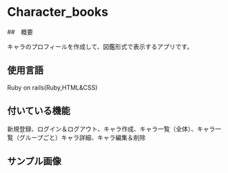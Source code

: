 # Character_books

##　概要

キャラのプロフィールを作成して、図鑑形式で表示するアプリです。

## 使用言語

Ruby on rails(Ruby,HTML&CSS)

## 付いている機能

新規登録、ログイン＆ログアウト、キャラ作成、キャラ一覧（全体）、キャラ一覧（グループごと）キャラ詳細、キャラ編集＆削除

## サンプル画像
